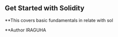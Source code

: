 ## Get Started with Solidity
**This covers basic fundamentals in relate with sol

**Author IRAGUHA 
